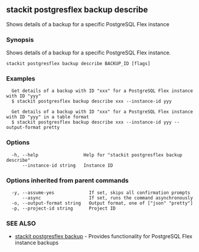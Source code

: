 ## stackit postgresflex backup describe

Shows details of a backup for a specific PostgreSQL Flex instance

### Synopsis

Shows details of a backup for a specific PostgreSQL Flex instance.

```
stackit postgresflex backup describe BACKUP_ID [flags]
```

### Examples

```
  Get details of a backup with ID "xxx" for a PostgreSQL Flex instance with ID "yyy"
  $ stackit postgresflex backup describe xxx --instance-id yyy

  Get details of a backup with ID "xxx" for a PostgreSQL Flex instance with ID "yyy" in a table format
  $ stackit postgresflex backup describe xxx --instance-id yyy --output-format pretty
```

### Options

```
  -h, --help                 Help for "stackit postgresflex backup describe"
      --instance-id string   Instance ID
```

### Options inherited from parent commands

```
  -y, --assume-yes             If set, skips all confirmation prompts
      --async                  If set, runs the command asynchronously
  -o, --output-format string   Output format, one of ["json" "pretty"]
  -p, --project-id string      Project ID
```

### SEE ALSO

* [stackit postgresflex backup](./stackit_postgresflex_backup.md)	 - Provides functionality for PostgreSQL Flex instance backups

